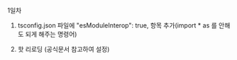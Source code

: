 1일차

1. tsconfig.json 파일에 "esModuleInterop": true, 항목 추가(import \* as 를 안해도 되게 해주는 명령어)

2. 핫 리로딩 (공식문서 참고하여 설정)
